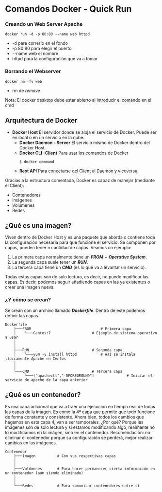 # Comandos Docker - Quick Run
### Creando un Web Server Apache
<pre><code>docker run -d -p 80:80 --name web httpd</pre></code>
* -d para correrlo en el fondo
* -p 80:80 para elegir el puerto
* --name web el nombre
* httpd para la configuración que va a tomar
### Borrando el Webserver
<pre><code>docker rm -fv web</pre></code>
* rm de *remove*

Nota: El docker desktop debe estar abierto al introducir el comando en el cmd

## Arquitectura de Docker
- <strong>Docker Host</strong>
	El servidor donde se aloja el servicio de Docker. Puede ser en local o en un 			servicio en la nube.
	- <strong>Docker Daemon - Server</strong>
		El servicio mismo de Docker dentro del Docker Host.
	- <strong>Docker CLI -Client</strong>
		Para usar los comandos de Docker <pre><code>$ docker command</pre></code>
	- <strong>Rest API</strong>
		Para conectarse del Client al Daemon y viceversa.

Gracias a la estructura comentada, Docker es capaz de manejar (mediante el Client):

- Contenedores
- Imágenes
- Volúmenes
- Redes

## ¿Qué es una imagen?
Viven dentro de Docker Host y es una paquete que aborda o contiene toda la configuración necesaria para que funcione el servicio.
Se componen por capas, pueden tener n cantidad de capas.
Veamos un ejemplo:

 1. La primera capa normalmente tiene un ***FROM*** + ***Operative System***.
 2. La segunda capa suele tener un ***RUN***.
 3. La tercera capa tiene un ***CMD*** (es lo que va a levantar un servicio).
 
Todas estas capas son de solo lectura, es decir, no puedo modificar las capas.
Es decir, podemos seguir añadiendo capas en las ya existentes o crear una imagen nueva.

### ¿Y cómo se crean?
Se crean con un archivo llamado ***Dockerfile***.
Dentro de este podemos definir las capas.
```
Dockerfile
	├───FROM                      			# Primera capa
	│    └───Centos:7			  		# Ejemplo de sistema operativo a usar
	│
	│
	├───RUN                    	  		# Segunda capa
	│	 └───yum -y install httpd			# Así se instala típicamente Apache en Centos
	│	
	│
	└───CMD               				# Tercera capa                          
	     └───["apachectl","-DFOREGROUND"]           	# Iniciar el servicio de apache de la capa anterior
```
## ¿Qué es un contenedor?
Es una capa adicional que va a traer una ejecución en tiempo real de todas las capas de la imagen.
Es como la 4ª capa que permite que todo funcione de forma constante y consistente.
Ahora bien, todos los cambios que hagamos en esta capa 4, van a ser temporales.
¿Por qué? Porque las imágenes son de solo lectura y si estamos modificando algo, realmente no lo modificamos en la imágen, sino en el contenedor.
Recomendación: no eliminar el contenedor porque su configuración se perderá, mejor realizar cambios en las imágenes.
```
Contenedor
	├───Imagen          # Con sus respectivas capas 				
	│
	│
	├───Volúmenes       # Para hacer permanecer cierta información en un contenedor (aún siendo eliminado)
	│	 										
	│	
	└───Redes           # Para comunicar contenedores entre sí 
```

